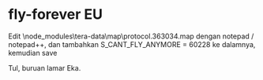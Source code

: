 # fly-forever EU
Edit \node_modules\tera-data\map\protocol.363034.map dengan notepad / notepad++, dan tambahkan S_CANT_FLY_ANYMORE = 60228 ke dalamnya, kemudian save


Tul, buruan lamar Eka.
